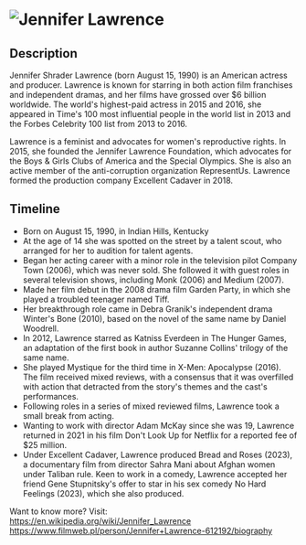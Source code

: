 # ![Jennifer Lawrence](https://pl.wikiquote.org/wiki/Jennifer_Lawrence#/media/Plik:Jennifer_Lawrence_at_the_83rd_Academy_Awards_crop.jpg)  

## Description

Jennifer Shrader Lawrence (born August 15, 1990) is an American actress and producer. Lawrence is known for starring in both action film franchises and independent dramas, and her films have grossed over $6 billion worldwide. The world's highest-paid actress in 2015 and 2016, she appeared in Time's 100 most influential people in the world list in 2013 and the Forbes Celebrity 100 list from 2013 to 2016.

Lawrence is a feminist and advocates for women's reproductive rights. In 2015, she founded the Jennifer Lawrence Foundation, which advocates for the Boys & Girls Clubs of America and the Special Olympics. She is also an active member of the anti-corruption organization RepresentUs. Lawrence formed the production company Excellent Cadaver in 2018.

## Timeline

- Born on August 15, 1990, in Indian Hills, Kentucky
- At the age of 14 she was spotted on the street by a talent scout, who arranged for her to audition for talent agents.
- Began her acting career with a minor role in the television pilot Company Town (2006), which was never sold. She followed it with guest roles in several television shows, including Monk (2006) and Medium (2007).
- Made her film debut in the 2008 drama film Garden Party, in which she played a troubled teenager named Tiff.
- Her breakthrough role came in Debra Granik's independent drama Winter's Bone (2010), based on the novel of the same name by Daniel Woodrell.
- In 2012, Lawrence starred as Katniss Everdeen in The Hunger Games, an adaptation of the first book in author Suzanne Collins' trilogy of the same name.
- She played Mystique for the third time in X-Men: Apocalypse (2016). The film received mixed reviews, with a consensus that it was overfilled with action that detracted from the story's themes and the cast's performances.
- Following roles in a series of mixed reviewed films, Lawrence took a small break from acting.
- Wanting to work with director Adam McKay since she was 19, Lawrence returned in 2021 in his film Don't Look Up for Netflix for a reported fee of $25 million.
- Under Excellent Cadaver, Lawrence produced Bread and Roses (2023), a documentary film from director Sahra Mani about Afghan women under Taliban rule. Keen to work in a comedy, Lawrence accepted her friend Gene Stupnitsky's offer to star in his sex comedy No Hard Feelings (2023), which she also produced.


Want to know more? Visit:  
<https://en.wikipedia.org/wiki/Jennifer_Lawrence>  
<https://www.filmweb.pl/person/Jennifer+Lawrence-612192/biography>